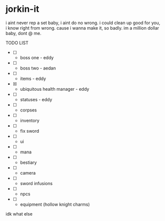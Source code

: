# jorkin-it
i aint never rep a set baby, i aint do no wrong. i could clean up good for you, i know right from wrong. cause i wanna make it, so badly. im a million dollar baby, dont @ me.

TODO LIST

- [ ] - boss one - eddy
- [ ] - boss two - aedan
- [ ] - items - eddy
- [x] - ubiquitous health manager - eddy
- [ ] - statuses - eddy
- [ ] - corpses
- [ ] - inventory
- [ ] - fix sword
- [ ] - ui
- [ ] - mana
- [ ] - bestiary
- [ ] - camera
- [ ] - sword infusions
- [ ] - npcs
- [ ] - equipment (hollow knight charms)

idk what else
